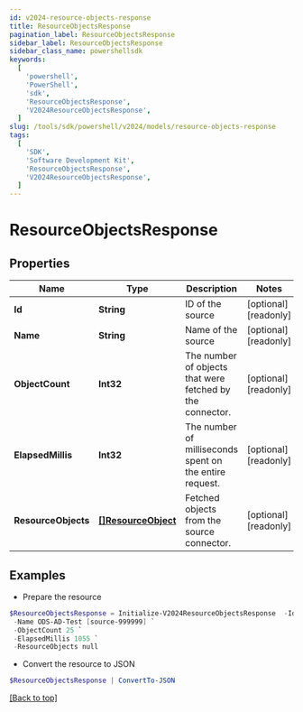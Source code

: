 ```yaml
---
id: v2024-resource-objects-response
title: ResourceObjectsResponse
pagination_label: ResourceObjectsResponse
sidebar_label: ResourceObjectsResponse
sidebar_class_name: powershellsdk
keywords:
  [
    'powershell',
    'PowerShell',
    'sdk',
    'ResourceObjectsResponse',
    'V2024ResourceObjectsResponse',
  ]
slug: /tools/sdk/powershell/v2024/models/resource-objects-response
tags:
  [
    'SDK',
    'Software Development Kit',
    'ResourceObjectsResponse',
    'V2024ResourceObjectsResponse',
  ]
---
```


# ResourceObjectsResponse

## Properties

| Name | Type | Description | Notes |
| --- | --- | --- | --- |
| **Id** | **String** | ID of the source | [optional] [readonly] |
| **Name** | **String** | Name of the source | [optional] [readonly] |
| **ObjectCount** | **Int32** | The number of objects that were fetched by the connector. | [optional] [readonly] |
| **ElapsedMillis** | **Int32** | The number of milliseconds spent on the entire request. | [optional] [readonly] |
| **ResourceObjects** | [**[]ResourceObject**](resource-object) | Fetched objects from the source connector. | [optional] [readonly] |

## Examples

- Prepare the resource

```powershell
$ResourceObjectsResponse = Initialize-V2024ResourceObjectsResponse  -Id 2c91808568c529c60168cca6f90c1313 `
 -Name ODS-AD-Test [source-999999] `
 -ObjectCount 25 `
 -ElapsedMillis 1055 `
 -ResourceObjects null
```

- Convert the resource to JSON

```powershell
$ResourceObjectsResponse | ConvertTo-JSON
```

[[Back to top]](#)
